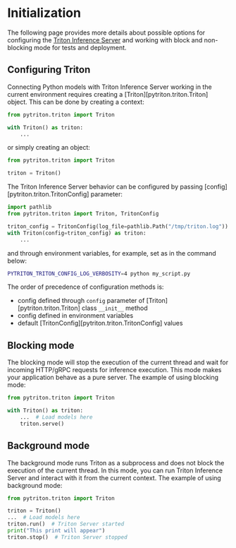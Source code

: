 <!--
Copyright (c) 2022-2023, NVIDIA CORPORATION & AFFILIATES. All rights reserved.

Licensed under the Apache License, Version 2.0 (the "License");
you may not use this file except in compliance with the License.
You may obtain a copy of the License at

    http://www.apache.org/licenses/LICENSE-2.0

Unless required by applicable law or agreed to in writing, software
distributed under the License is distributed on an "AS IS" BASIS,
WITHOUT WARRANTIES OR CONDITIONS OF ANY KIND, either express or implied.
See the License for the specific language governing permissions and
limitations under the License.
-->

# Initialization

The following page provides more details about possible options for configuring the
[Triton Inference Server](https://github.com/triton-inference-server/server) and working with
block and non-blocking mode for tests and deployment.

## Configuring Triton

Connecting Python models with Triton Inference Server working in the current environment requires creating
a [Triton][pytriton.triton.Triton] object. This can be done by creating a context:

```python
from pytriton.triton import Triton

with Triton() as triton:
    ...
```

or simply creating an object:

```python
from pytriton.triton import Triton

triton = Triton()
```

The Triton Inference Server behavior can be configured by passing [config][pytriton.triton.TritonConfig] parameter:

```python
import pathlib
from pytriton.triton import Triton, TritonConfig

triton_config = TritonConfig(log_file=pathlib.Path("/tmp/triton.log"))
with Triton(config=triton_config) as triton:
    ...
```

and through environment variables, for example, set as in the command below:

<!--pytest.mark.skip-->

```sh
PYTRITON_TRITON_CONFIG_LOG_VERBOSITY=4 python my_script.py
```

The order of precedence of configuration methods is:

- config defined through `config` parameter of [Triton][pytriton.triton.Triton] class `__init__` method
- config defined in environment variables
- default [TritonConfig][pytriton.triton.TritonConfig] values

## Blocking mode

The blocking mode will stop the execution of the current thread and wait for incoming HTTP/gRPC requests for inference
execution. This mode makes your application behave as a pure server. The example of using blocking mode:

<!--pytest.mark.skip-->

```python
from pytriton.triton import Triton

with Triton() as triton:
    ...  # Load models here
    triton.serve()
```

## Background mode

The background mode runs Triton as a subprocess and does not block the execution of the current thread. In this mode, you can run
Triton Inference Server and interact with it from the current context. The example of using background mode:

<!--pytest.mark.skip-->

```python
from pytriton.triton import Triton

triton = Triton()
...  # Load models here
triton.run()  # Triton Server started
print("This print will appear")
triton.stop()  # Triton Server stopped
```
